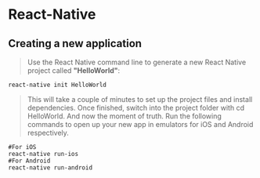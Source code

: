 # React-Native
## Creating a new application
>Use the React Native command line  to generate a new React Native project called **"HelloWorld"**:


```
react-native init HelloWorld
```
>This will take a couple of minutes to set up the project files and install dependencies.
>Once finished, switch into the project folder with cd HelloWorld. And now the moment of truth.
>Run the following commands to open up your new app in emulators for iOS and Android respectively.
```
#For iOS
react-native run-ios
#For Android
react-native run-android
```
